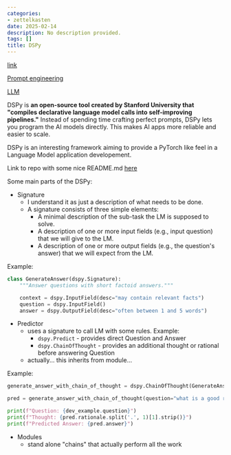 ```yaml
---
categories:
- zettelkasten
date: 2025-02-14
description: No description provided.
tags: []
title: DSPy
---
```


[link](https://www.removepaywall.com/search?url=https://medium.com/aiguys/prompt-engineering-is-dead-dspy-is-new-paradigm-for-prompting-c80ba3fc4896)

[Prompt engineering](Prompt%20engineering.md)

[LLM](LLM.md)

DSPy is **an open-source tool created by Stanford University that "compiles declarative language model calls into self-improving pipelines."** Instead of spending time crafting perfect prompts, DSPy lets you program the AI models directly. This makes AI apps more reliable and easier to scale.

DSPy is an interesting framework aiming to provide a PyTorch like feel in a Language Model application developement.

Link to repo with some nice README.md [here](https://github.com/stanfordnlp/dspy/tree/main?tab=readme-ov-file)

Some main parts of the DSPy:

- Signature
	- I understand it as just a description of what needs to be done.
	- A signature consists of three simple elements:
	    - A minimal description of the sub-task the LM is supposed to solve.
	    - A description of one or more input fields (e.g., input question) that we will give to the LM.
	    - A description of one or more output fields (e.g., the question's answer) that we will expect from the LM.

Example:

```python
class GenerateAnswer(dspy.Signature):
    """Answer questions with short factoid answers."""

    context = dspy.InputField(desc="may contain relevant facts")
    question = dspy.InputField()
    answer = dspy.OutputField(desc="often between 1 and 5 words")
```

- Predictor
	- uses a signature to call LM with some rules. Example:
		- `dspy.Predict` - provides direct Question and Answer
		- `dspy.ChainOfThought` - provides an additional thought or rational before answering Question
	- actually... this inherits from module... 

Example:

```python
generate_answer_with_chain_of_thought = dspy.ChainOfThought(GenerateAnswer)

pred = generate_answer_with_chain_of_thought(question="what is a good reciepie for late lunch? I want something quick")

print(f"Question: {dev_example.question}")
print(f"Thought: {pred.rationale.split('.', 1)[1].strip()}")
print(f"Predicted Answer: {pred.answer}")
```

- Modules
	- stand alone "chains" that actually perform all the work